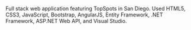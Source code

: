 Full stack web application featuring TopSpots in San Diego.
Used HTML5, CSS3, JavaScript, Bootstrap, AngularJS, Entity Framework, 
.NET Framework, ASP.NET Web API, and Visual Studio. 

